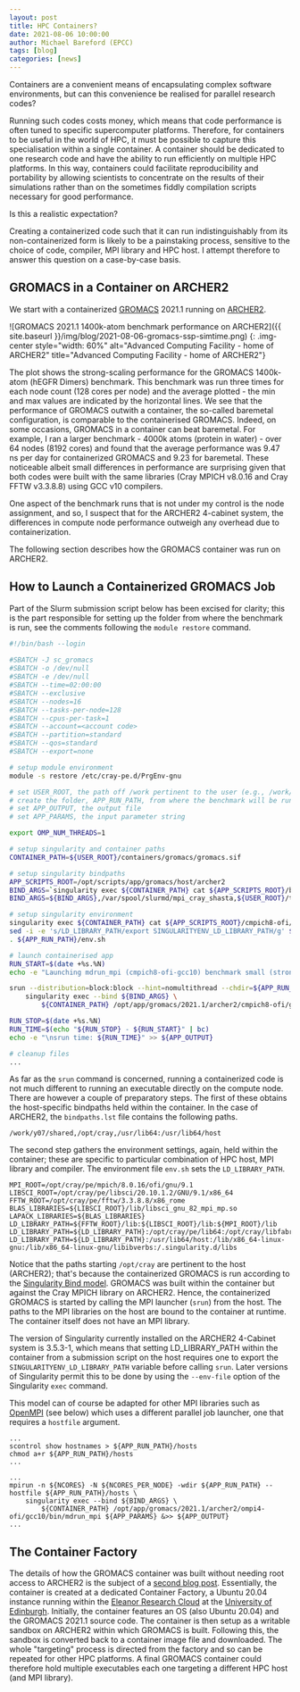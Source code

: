 ```yaml
---
layout: post
title: HPC Containers?
date: 2021-08-06 10:00:00
author: Michael Bareford (EPCC)
tags: [blog] 
categories: [news]
---
```



Containers are a convenient means of encapsulating complex software environments, but can this convenience be realised for parallel research codes?

Running such codes costs money, which means that code performance is often tuned to specific supercomputer platforms. Therefore, for containers to
be useful in the world of HPC, it must be possible to capture this specialisation within a single container. A container should be dedicated to one
research code and have the ability to run efficiently on multiple HPC platforms. In this way, containers could facilitate reproducibility and
portability by allowing scientists to concentrate on the results of their simulations rather than on the sometimes fiddly compilation scripts necessary
for good performance.

Is this a realistic expectation?

Creating a containerized code such that it can run indistinguishably from its non-containerized form is likely to be a painstaking process, sensitive
to the choice of code, compiler, MPI library and HPC host.  I attempt therefore to answer this question on a case-by-case basis.


GROMACS in a Container on ARCHER2
---------------------------------

We start with a containerized [GROMACS](https://www.gromacs.org/) 2021.1 running on [ARCHER2](https://www.archer2.ac.uk/).


![GROMACS 2021.1 1400k-atom benchmark performance on ARCHER2]({{ site.baseurl }}/img/blog/2021-08-06-gromacs-ssp-simtime.png)
{: .img-center style="width: 60%" 
alt="Advanced Computing Facility - home of ARCHER2" 
title="Advanced Computing Facility - home of ARCHER2"}

The plot shows the strong-scaling performance for the GROMACS 1400k-atom (hEGFR Dimers) benchmark. This benchmark was run three times for each node count
(128 cores per node) and the average plotted - the min and max values are indicated by the horizontal lines. We see that the performance of GROMACS outwith
a container, the so-called baremetal configuration, is comparable to the containerised GROMACS. Indeed, on some occasions, GROMACS in a container can beat
baremetal. For example, I ran a larger benchmark - 4000k atoms (protein in water) - over 64 nodes (8192 cores) and found that the average performance was
9.47 ns per day for containerized GROMACS and 9.23 for baremetal. These noticeable albeit small differences in performance are surprising given that both
codes were built with the same libraries (Cray MPICH v8.0.16 and Cray FFTW v3.3.8.8) using GCC v10 compilers.

One aspect of the benchmark runs that is not under my control is the node assignment, and so, I suspect that for the ARCHER2 4-cabinet system, the
differences in compute node performance outweigh any overhead due to containerization.

The following section describes how the GROMACS container was run on ARCHER2.


How to Launch a Containerized GROMACS Job
-----------------------------------------

Part of the Slurm submission script below has been excised for clarity; this is the part responsible for setting up the folder from where the benchmark is run,
see the comments following the `module restore` command.

```bash
#!/bin/bash --login
  
#SBATCH -J sc_gromacs
#SBATCH -o /dev/null
#SBATCH -e /dev/null
#SBATCH --time=02:00:00
#SBATCH --exclusive
#SBATCH --nodes=16
#SBATCH --tasks-per-node=128
#SBATCH --cpus-per-task=1
#SBATCH --account=<account code>
#SBATCH --partition=standard
#SBATCH --qos=standard
#SBATCH --export=none

# setup module environment
module -s restore /etc/cray-pe.d/PrgEnv-gnu

# set USER_ROOT, the path off /work pertinent to the user (e.g., /work/z19/z19/mrb4cab/)
# create the folder, APP_RUN_PATH, from where the benchmark will be run
# set APP_OUTPUT, the output file
# set APP_PARAMS, the input parameter string

export OMP_NUM_THREADS=1

# setup singularity and container paths
CONTAINER_PATH=${USER_ROOT}/containers/gromacs/gromacs.sif

# setup singularity bindpaths
APP_SCRIPTS_ROOT=/opt/scripts/app/gromacs/host/archer2
BIND_ARGS=`singularity exec ${CONTAINER_PATH} cat ${APP_SCRIPTS_ROOT}/bindpaths.lst`
BIND_ARGS=${BIND_ARGS},/var/spool/slurmd/mpi_cray_shasta,${USER_ROOT}/tests/gromacs

# setup singularity environment
singularity exec ${CONTAINER_PATH} cat ${APP_SCRIPTS_ROOT}/cmpich8-ofi/gcc10/env.sh > ${APP_RUN_PATH}/env.sh
sed -i -e 's/LD_LIBRARY_PATH/export SINGULARITYENV_LD_LIBRARY_PATH/g' ${APP_RUN_PATH}/env.sh
. ${APP_RUN_PATH}/env.sh

# launch containerised app
RUN_START=$(date +%s.%N)
echo -e "Launching mdrun_mpi (cmpich8-ofi-gcc10) benchmark small (strong) over ${SLURM_NNODES} node(s) from within Singularity container.\n" > ${APP_OUTPUT}

srun --distribution=block:block --hint=nomultithread --chdir=${APP_RUN_PATH} \
    singularity exec --bind ${BIND_ARGS} \
        ${CONTAINER_PATH} /opt/app/gromacs/2021.1/archer2/cmpich8-ofi/gcc10/bin/mdrun_mpi ${APP_PARAMS} &>> ${APP_OUTPUT}

RUN_STOP=$(date +%s.%N)
RUN_TIME=$(echo "${RUN_STOP} - ${RUN_START}" | bc)
echo -e "\nsrun time: ${RUN_TIME}" >> ${APP_OUTPUT}

# cleanup files
...
```

As far as the `srun` command is concerned, running a containerized code is not much different to running an executable directly on the compute node.
There are however a couple of preparatory steps. The first of these obtains the host-specific bindpaths held within the container. In the case of
ARCHER2, the `bindpaths.lst` file contains the following paths.

```
/work/y07/shared,/opt/cray,/usr/lib64:/usr/lib64/host
```

The second step gathers the environment settings, again, held within the container; these are specific to particular combination of HPC host,
MPI library and compiler. The environment file `env.sh` sets the `LD_LIBRARY_PATH`.

```
MPI_ROOT=/opt/cray/pe/mpich/8.0.16/ofi/gnu/9.1
LIBSCI_ROOT=/opt/cray/pe/libsci/20.10.1.2/GNU/9.1/x86_64
FFTW_ROOT=/opt/cray/pe/fftw/3.3.8.8/x86_rome
BLAS_LIBRARIES=${LIBSCI_ROOT}/lib/libsci_gnu_82_mpi_mp.so
LAPACK_LIBRARIES=${BLAS_LIBRARIES}
LD_LIBRARY_PATH=${FFTW_ROOT}/lib:${LIBSCI_ROOT}/lib:${MPI_ROOT}/lib
LD_LIBRARY_PATH=${LD_LIBRARY_PATH}:/opt/cray/pe/lib64:/opt/cray/libfabric/1.11.0.0.233/lib64
LD_LIBRARY_PATH=${LD_LIBRARY_PATH}:/usr/lib64/host:/lib/x86_64-linux-gnu:/lib/x86_64-linux-gnu/libibverbs:/.singularity.d/libs
```

Notice that the paths starting `/opt/cray` are pertinent to the host (ARCHER2); that's because the containerized GROMACS is run according to the
[Singularity Bind model](https://sylabs.io/guides/3.7/user-guide/mpi.html#bind-model). GROMACS was built within the container but against the Cray
MPICH library on ARCHER2. Hence, the containerized GROMACS is started by calling the MPI launcher (`srun`) from the host. The paths to the MPI
libraries on the host are bound to the container at runtime. The container itself does not have an MPI library.

The version of Singularity currently installed on the ARCHER2 4-Cabinet system is 3.5.3-1, which means that setting LD_LIBRARY_PATH within
the container from a submission script on the host requires one to export the `SINGULARITYENV_LD_LIBRARY_PATH` variable before calling `srun`.
Later versions of Singularity permit this to be done by using the `--env-file` option of the Singularity `exec` command.

This model can of course be adapted for other MPI libraries such as [OpenMPI](https://www.open-mpi.org/) (see below) which uses a different parallel job launcher, one that
requires a `hostfile` argument.

```
...
scontrol show hostnames > ${APP_RUN_PATH}/hosts
chmod a+r ${APP_RUN_PATH}/hosts
...

...
mpirun -n ${NCORES} -N ${NCORES_PER_NODE} -wdir ${APP_RUN_PATH} --hostfile ${APP_RUN_PATH}/hosts \
    singularity exec --bind ${BIND_ARGS} \
        ${CONTAINER_PATH} /opt/app/gromacs/2021.1/archer2/ompi4-ofi/gcc10/bin/mdrun_mpi ${APP_PARAMS} &>> ${APP_OUTPUT}
...
```


The Container Factory
---------------------

The details of how the GROMACS container was built without needing root access to ARCHER2 is the subject of a [second blog post](https://www.archer2.ac.uk/news/2021/08/25/hpc-container-factory.html).
Essentially, the container is created at a dedicated Container Factory, a Ubuntu 20.04 instance running within the [Eleanor Research Cloud](https://www.ed.ac.uk/information-services/computing/computing-infrastructure/cloud-computing-service/researcher-cloud-service-eleanor) at the
[University of Edinburgh](https://www.ed.ac.uk/). Initially, the container features an OS (also Ubuntu 20.04) and the GROMACS 2021.1 source code. The container is then
setup as a writable sandbox on ARCHER2 within which GROMACS is built. Following this, the sandbox is converted back to a container image file and
downloaded. The whole "targeting" process is directed from the factory and so can be repeated for other HPC platforms. A final GROMACS container
could therefore hold multiple executables each one targeting a different HPC host (and MPI library).
